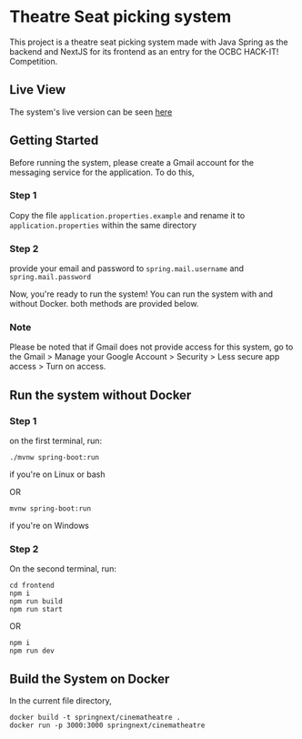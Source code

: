 # Theatre Seat picking system

This project is a theatre seat picking system made with Java Spring as the backend and NextJS for its frontend as an entry for the OCBC HACK-IT! Competition.

## Live View

The system's live version can be seen [here](www.example.com)

## Getting Started

Before running the system, please create a Gmail account for the messaging service for the application. To do this,

### Step 1

Copy the file `application.properties.example` and rename it to `application.properties` within the same directory

### Step 2

provide your email and password to `spring.mail.username` and `spring.mail.password`

Now, you're ready to run the system! You can run the system with and without Docker. both methods are provided below.

### Note

Please be noted that if Gmail does not provide access for this system, go to the Gmail > Manage your Google Account > Security > Less secure app access > Turn on access.

## Run the system without Docker

### Step 1

on the first terminal, run:

```
./mvnw spring-boot:run
```

if you're on Linux or bash

OR

```
mvnw spring-boot:run
```

if you're on Windows

### Step 2

On the second terminal, run:

```
cd frontend
npm i
npm run build
npm run start
```

OR

```
npm i
npm run dev
```

## Build the System on Docker

In the current file directory,

```
docker build -t springnext/cinematheatre .
docker run -p 3000:3000 springnext/cinematheatre
```
